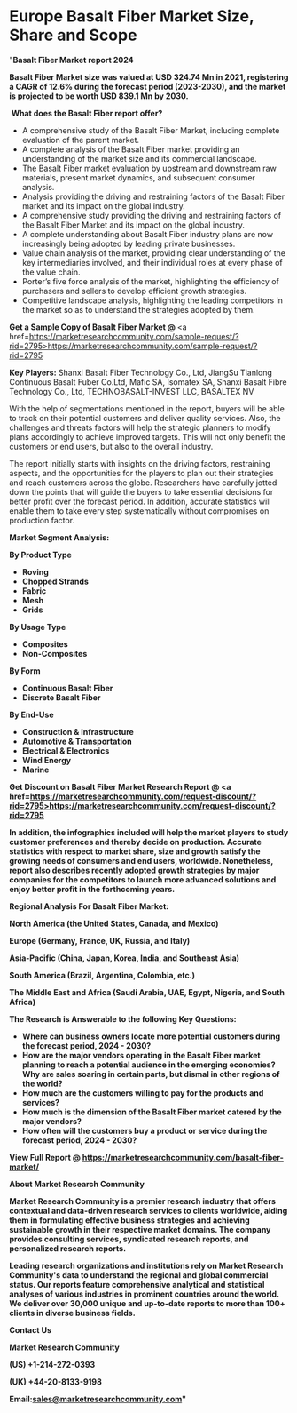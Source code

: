 # Europe Basalt Fiber Market Size, Share and Scope
"<strong>Basalt Fiber Market report 2024</strong>

<strong>Basalt Fiber Market size was valued at USD 324.74 Mn in 2021, registering a CAGR of 12.6% during the forecast period (2023-2030), and the market is projected to be worth USD 839.1 Mn by 2030.</strong>

 <strong><b>What does the Basalt Fiber report offer?</b></strong>
<ul>
  <li>A comprehensive study of the Basalt Fiber Market, including complete evaluation of the parent market.</li>
  <li>A complete analysis of the Basalt Fiber market providing an understanding of the market size and its commercial landscape.</li>
  <li>The Basalt Fiber market evaluation by upstream and downstream raw materials, present market dynamics, and subsequent consumer analysis.</li>
  <li>Analysis providing the driving and restraining factors of the Basalt Fiber market and its impact on the global industry.</li>
  <li>A comprehensive study providing the driving and restraining factors of the Basalt Fiber Market and its impact on the global industry.</li>
  <li>A complete understanding about Basalt Fiber industry plans are now increasingly being adopted by leading private businesses.</li>
  <li>Value chain analysis of the market, providing clear understanding of the key intermediaries involved, and their individual roles at every phase of the value chain.</li>
  <li>Porter’s five force analysis of the market, highlighting the efficiency of purchasers and sellers to develop efficient growth strategies.</li>
  <li>Competitive landscape analysis, highlighting the leading competitors in the market so as to understand the strategies adopted by them.</li>
</ul>

<strong>Get a Sample Copy of Basalt Fiber Market @ </strong><a href=https://marketresearchcommunity.com/sample-request/?rid=2795><u>https://marketresearchcommunity.com/sample-request/?rid=2795</u></a>

<strong>Key Players:</strong> 
Shanxi Basalt Fiber Technology Co., Ltd, JiangSu Tianlong Continuous Basalt Fuber Co.Ltd, Mafic SA, Isomatex SA, Shanxi Basalt Fibre Technology Co., Ltd, TECHNOBASALT-INVEST LLC, BASALTEX NV

With the help of segmentations mentioned in the report, buyers will be able to track on their potential customers and deliver quality services. Also, the challenges and threats factors will help the strategic planners to modify plans accordingly to achieve improved targets. This will not only benefit the customers or end users, but also to the overall industry.

The report initially starts with insights on the driving factors, restraining aspects, and the opportunities for the players to plan out their strategies and reach customers across the globe. Researchers have carefully jotted down the points that will guide the buyers to take essential decisions for better profit over the forecast period. In addition, accurate statistics will enable them to take every step systematically without compromises on production factor.

<strong>Market Segment Analysis:</strong>


<strong><strong>By Product Type</strong></h4>
<ul>
 	<li>Roving</li>
 	<li>Chopped Strands</li>
 	<li>Fabric</li>
 	<li>Mesh</li>
 	<li>Grids</li>
</ul>
<strong><strong>By Usage Type</strong></h4>
<ul>
 	<li>Composites</li>
 	<li>Non-Composites</li>
</ul>
<strong><strong>By Form</strong></h4>
<ul>
 	<li>Continuous Basalt Fiber</li>
 	<li>Discrete Basalt Fiber</li>
</ul>
<strong><strong>By End-Use</strong></h4>
<ul>
 	<li>Construction &amp; Infrastructure</li>
 	<li>Automotive &amp; Transportation</li>
 	<li>Electrical &amp; Electronics</li>
 	<li>Wind Energy</li>
 	<li>Marine</li>
</ul>

<strong>Get Discount on Basalt Fiber Market Research Report @ </b></strong><a href=https://marketresearchcommunity.com/request-discount/?rid=2795><u>https://marketresearchcommunity.com/request-discount/?rid=2795</u></a>

In addition, the infographics included will help the market players to study customer preferences and thereby decide on production. Accurate statistics with respect to market share, size and growth satisfy the growing needs of consumers and end users, worldwide. Nonetheless, report also describes recently adopted growth strategies by major companies for the competitors to launch more advanced solutions and enjoy better profit in the forthcoming years.

<strong>Regional Analysis For Basalt Fiber Market:</strong>

<strong>North America</strong> (the United States, Canada, and Mexico)

<strong>Europe</strong> (Germany, France, UK, Russia, and Italy)

<strong>Asia-Pacific</strong> (China, Japan, Korea, India, and Southeast Asia)

<strong>South America</strong> (Brazil, Argentina, Colombia, etc.)

<strong>The Middle East and Africa</strong> (Saudi Arabia, UAE, Egypt, Nigeria, and South Africa)

<strong>The Research is Answerable to the following Key Questions:</strong>
<ul>
 	<li>Where can business owners locate more potential customers during the forecast period, 2024 - 2030?</li>
 	<li>How are the major vendors operating in the Basalt Fiber market planning to reach a potential audience in the emerging economies? Why are sales soaring in certain parts, but dismal in other regions of the world?</li>
 	<li>How much are the customers willing to pay for the products and services?</li>
 	<li>How much is the dimension of the Basalt Fiber market catered by the major vendors?</li>
 	<li>How often will the customers buy a product or service during the forecast period, 2024 - 2030?</li>
</ul>

<strong>View Full Report @</strong> <a href=https://marketresearchcommunity.com/basalt-fiber-market/>https://marketresearchcommunity.com/basalt-fiber-market/</a>

<strong>About Market Research Community</strong>

Market Research Community is a premier research industry that offers contextual and data-driven research services to clients worldwide, aiding them in formulating effective business strategies and achieving sustainable growth in their respective market domains. The company provides consulting services, syndicated research reports, and personalized research reports.

Leading research organizations and institutions rely on Market Research Community's data to understand the regional and global commercial status. Our reports feature comprehensive analytical and statistical analyses of various industries in prominent countries around the world. We deliver over 30,000 unique and up-to-date reports to more than 100+ clients in diverse business fields.

<strong>Contact Us</strong>

<strong>Market Research Community</strong>

(US) +1-214-272-0393

(UK) +44-20-8133-9198

<strong>Email:</strong>sales@marketresearchcommunity.com"

